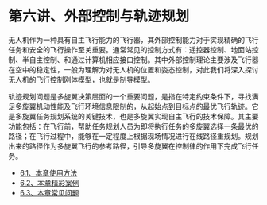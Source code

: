 # 第六讲、外部控制与轨迹规划

无人机作为一种具有自主飞行能力的飞行器，其外部控制能力对于实现精确的飞行任务和安全的飞行操作至关重要。通常常见的控制方式有：遥控器控制、地面站控制、半自主控制、和通过计算机相应接口控制。其中外部控制理论主要涉及飞行器在空中的稳定性，一般为理解为对无人机的位置和姿态控制，对此我们将深入探讨无人机的飞行控制刚体模型，也就是制导模型。

轨迹规划问题是多旋翼决策层面的一个重要问题，是指在特定约束条件下，寻找满足多旋翼机动性能及飞行环境信息限制的，从起始点到目标点的最优飞行轨迹。它是多旋翼任务规划系统的关键技术，也是多旋翼实现自主飞行的技术保障。其主要功能包括：在飞行前，帮助任务规划人员为即将执行任务的多旋翼选择一条最优的路径；在飞行过程中，能够在一定程度上根据现场情况进行在线路径重规划。规划出来的路径作为多旋翼飞行的参考路径，引导多旋翼在控制律的作用下完成飞行任务。

* [6.1、本章使用方法](RflySimExtCtrl.md)
* [6.2、本章精彩案例](CoreExp.md)
* [6.3、本章常见问题](FAQ.md)
